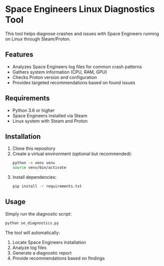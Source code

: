 # Space Engineers Linux Diagnostics Tool

This tool helps diagnose crashes and issues with Space Engineers running on Linux through Steam/Proton.

## Features

- Analyzes Space Engineers log files for common crash patterns
- Gathers system information (CPU, RAM, GPU)
- Checks Proton version and configuration
- Provides targeted recommendations based on found issues

## Requirements

- Python 3.6 or higher
- Space Engineers installed via Steam
- Linux system with Steam and Proton

## Installation

1. Clone this repository
2. Create a virtual environment (optional but recommended):
   ```bash
   python -m venv venv
   source venv/bin/activate
   ```
3. Install dependencies:
   ```bash
   pip install -r requirements.txt
   ```

## Usage

Simply run the diagnostic script:
```bash
python se_diagnostics.py
```

The tool will automatically:
1. Locate Space Engineers installation
2. Analyze log files
3. Generate a diagnostic report
4. Provide recommendations based on findings 